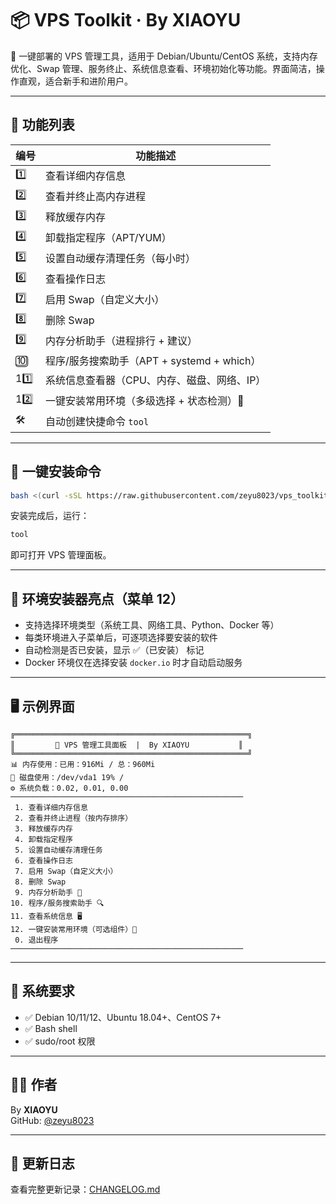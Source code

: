 # 📦 VPS Toolkit · By XIAOYU

🚀 一键部署的 VPS 管理工具，适用于 Debian/Ubuntu/CentOS 系统，支持内存优化、Swap 管理、服务终止、系统信息查看、环境初始化等功能。界面简洁，操作直观，适合新手和进阶用户。

---

## 🧰 功能列表

| 编号 | 功能描述 |
|------|----------|
| 1️⃣ | 查看详细内存信息 |
| 2️⃣ | 查看并终止高内存进程 |
| 3️⃣ | 释放缓存内存 |
| 4️⃣ | 卸载指定程序（APT/YUM） |
| 5️⃣ | 设置自动缓存清理任务（每小时） |
| 6️⃣ | 查看操作日志 |
| 7️⃣ | 启用 Swap（自定义大小） |
| 8️⃣ | 删除 Swap |
| 9️⃣ | 内存分析助手（进程排行 + 建议） |
| 🔟 | 程序/服务搜索助手（APT + systemd + which） |
| 11️⃣ | 系统信息查看器（CPU、内存、磁盘、网络、IP） |
| 12️⃣ | 一键安装常用环境（多级选择 + 状态检测）🧰 |
| 🛠️ | 自动创建快捷命令 `tool` |

---

## 🚀 一键安装命令

```bash
bash <(curl -sSL https://raw.githubusercontent.com/zeyu8023/vps_toolkit/main/install.sh)
```

安装完成后，运行：

```bash
tool
```

即可打开 VPS 管理面板。

---

## 🧩 环境安装器亮点（菜单 12）

- 支持选择环境类型（系统工具、网络工具、Python、Docker 等）
- 每类环境进入子菜单后，可逐项选择要安装的软件
- 自动检测是否已安装，显示 ✅（已安装） 标记
- Docker 环境仅在选择安装 `docker.io` 时才自动启动服务

---

## 🖥️ 示例界面

```
╔════════════════════════════════════════════════════╗
║         🚀 VPS 管理工具面板  |  By XIAOYU           ║
╚════════════════════════════════════════════════════╝
📊 内存使用：已用：916Mi / 总：960Mi
💽 磁盘使用：/dev/vda1 19% /
⚙️ 系统负载：0.02, 0.01, 0.00
────────────────────────────────────────────────────
 1. 查看详细内存信息
 2. 查看并终止进程（按内存排序）
 3. 释放缓存内存
 4. 卸载指定程序
 5. 设置自动缓存清理任务
 6. 查看操作日志
 7. 启用 Swap（自定义大小）
 8. 删除 Swap
 9. 内存分析助手 🧠
10. 程序/服务搜索助手 🔍
11. 查看系统信息 🖥️
12. 一键安装常用环境（可选组件）🧰
 0. 退出程序
────────────────────────────────────────────────────
```

---

## 📌 系统要求

- ✅ Debian 10/11/12、Ubuntu 18.04+、CentOS 7+
- ✅ Bash shell
- ✅ sudo/root 权限

---

## 👨‍💻 作者

By **XIAOYU**  
GitHub: [@zeyu8023](https://github.com/zeyu8023)

---

## 📜 更新日志

查看完整更新记录：[CHANGELOG.md](./CHANGELOG.md)
